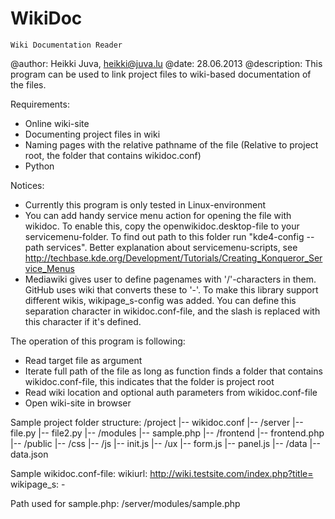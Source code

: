 WikiDoc
=======

    Wiki Documentation Reader
  
@author: Heikki Juva, heikki@juva.lu
@date: 28.06.2013
@description: This program can be used to link project files to wiki-based documentation of the files. 

Requirements: 
  - Online wiki-site
  - Documenting project files in wiki
  - Naming pages with the relative pathname of the file (Relative to project root, the folder that contains wikidoc.conf)
  - Python

Notices: 
  - Currently this program is only tested in Linux-environment
  - You can add handy service menu action for opening the file with wikidoc. To enable this, copy the openwikidoc.desktop-file to your servicemenu-folder. To find out path to this folder run "kde4-config --path services". Better explanation about servicemenu-scripts, see http://techbase.kde.org/Development/Tutorials/Creating_Konqueror_Service_Menus
  - Mediawiki gives user to define pagenames with '/'-characters in them. GitHub uses wiki that converts these to '-'. To make this library support different wikis, wikipage_s-config was added. You can define this separation character in wikidoc.conf-file, and the slash is replaced with this character if it's defined.

The operation of this program is following:
 - Read target file as argument
 - Iterate full path of the file as long as function finds a folder that contains wikidoc.conf-file, this indicates that the folder is project root
 - Read wiki location and optional auth parameters from wikidoc.conf-file
 - Open wiki-site in browser

Sample project folder structure:
 /project
 |-- wikidoc.conf
 |-- /server
     |-- file.py
     |-- file2.py
     |-- /modules
         |-- sample.php
     |-- /frontend
         |-- frontend.php
 |-- /public
     |-- /css
     |-- /js
         |-- init.js
         |-- /ux
             |-- form.js
             |-- panel.js
 |-- /data
     |-- data.json

Sample wikidoc.conf-file:
wikiurl: http://wiki.testsite.com/index.php?title=
wikipage_s: -

Path used for sample.php:
/server/modules/sample.php

